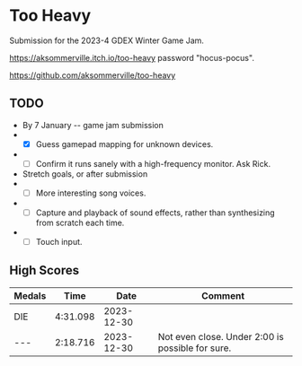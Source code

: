 # Too Heavy

Submission for the 2023-4 GDEX Winter Game Jam.

https://aksommerville.itch.io/too-heavy password "hocus-pocus".

https://github.com/aksommerville/too-heavy

## TODO

- By 7 January -- game jam submission
- - [x] Guess gamepad mapping for unknown devices.
- - [ ] Confirm it runs sanely with a high-frequency monitor. Ask Rick.
- Stretch goals, or after submission
- - [ ] More interesting song voices.
- - [ ] Capture and playback of sound effects, rather than synthesizing from scratch each time.
- - [ ] Touch input.

## High Scores

| Medals | Time     | Date       | Comment |
|--------|----------|------------|---------|
| DIE    | 4:31.098 | 2023-12-30 | |
| ---    | 2:18.716 | 2023-12-30 | Not even close. Under 2:00 is possible for sure. |
